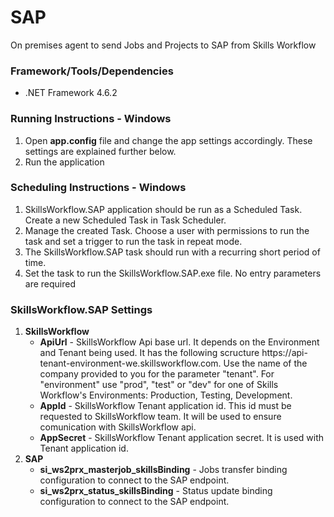 # SAP

On premises agent to send Jobs and Projects to SAP from Skills Workflow

<h3>Framework/Tools/Dependencies</h3>
<ul>
<li>.NET Framework 4.6.2</li>
</ul>

<h3>Running Instructions - Windows</h3>
<ol>
<li>Open <strong>app.config</strong> file and change the app settings accordingly. These settings are explained further below.</li>
<li>Run the application</li>
</ol>

<h3>Scheduling Instructions - Windows</h3>
<ol>
<li>SkillsWorkflow.SAP application should be run as a Scheduled Task. Create a new Scheduled Task in Task Scheduler.</li>
<li>Manage the created Task. Choose a user with permissions to run the task and set a trigger to run the task in repeat mode.</li>
<li>The SkillsWorkflow.SAP task should run with a recurring short period of time.</li>
<li>Set the task to run the SkillsWorkflow.SAP.exe file. No entry parameters are required</li>
</ol>

<h3>SkillsWorkflow.SAP Settings</h3>
<ol>
<li><strong>SkillsWorkflow</strong>
<ul>
<li><strong>ApiUrl</strong> - SkillsWorkflow Api base url. It depends on the Environment and Tenant being used. It has the following scructure https://api-tenant-environment-we.skillsworkflow.com. Use the name of the company provided to you for the parameter "tenant". For "environment" use "prod", "test" or "dev" for one of Skills Workflow's Environments: Production, Testing, Development.</li>
<li><strong>AppId</strong> - SkillsWorkflow Tenant application id. This id must be requested to SkillsWorkflow team. It will be used to ensure comunication with SkillsWorkflow api.</li>
<li><strong>AppSecret</strong> - SkillsWorkflow Tenant application secret. It is used with Tenant application id.</li>
</ul>
</li>
<li><strong>SAP</strong>
<ul>
<li><strong>si_ws2prx_masterjob_skillsBinding</strong> - Jobs transfer binding configuration to connect to the SAP endpoint.</li>
<li><strong>si_ws2prx_status_skillsBinding</strong> - Status update binding configuration to connect to the SAP endpoint. </li>
</ul>
</li>
</ol>
